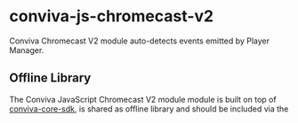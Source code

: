 # conviva-js-chromecast-v2
Conviva Chromecast V2 module auto-detects events emitted by Player Manager.

## Offline Library
The Conviva JavaScript Chromecast V2 module module is built on top of <a href="https://github.com/Conviva/conviva-js-coresdk">conviva-core-sdk</a>, is shared as offline library and should be included via the <script> tag in the application.

``` 
<script type="text/javascript" src="<PATH>/conviva-core-sdk.js"></script>
<script type="text/javascript" src="<PATH>/conviva-chromecast-v2module.js"></script>
```

## Install via npm 

```
npm install @convivainc/conviva-js-chromecast-v2 --save
```

## Usage

```
import Conviva from '@convivainc/conviva-js-coresdk';
import ConvivaModule from '@convivainc/conviva-js-chromecast-v2';
or
const Conviva = require('@convivainc/conviva-js-coresdk');
const ConvivaModule = require('@convivainc/conviva-js-chromecast-v2');
```

## Supported Framework Versions
Receiver SDK version 2.0.0 with external Media Player Library version 1.0.0

## Supported Devices
Chromecast 1, Chromecast 2 and Chromecast Ultra

## Note:
* Refer https://community.conviva.com/ for integration guidelines.
